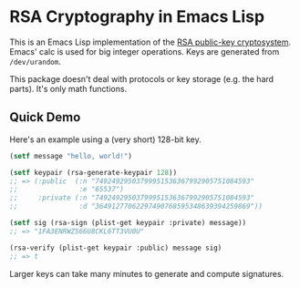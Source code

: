 # RSA Cryptography in Emacs Lisp

This is an Emacs Lisp implementation of the [RSA public-key
cryptosystem][rsa]. Emacs' calc is used for big integer operations.
Keys are generated from `/dev/urandom`.

This package doesn't deal with protocols or key storage (e.g. the hard
parts). It's only math functions.

## Quick Demo

Here's an example using a (very short) 128-bit key.

~~~el
(setf message "hello, world!")

(setf keypair (rsa-generate-keypair 128))
;; => (:public  (:n "74924929503799951536367992905751084593"
;;               :e "65537")
;;     :private (:n "74924929503799951536367992905751084593"
;;               :d "36491277062297490768595348639394259869"))

(setf sig (rsa-sign (plist-get keypair :private) message))
;; => "1FA3ENRWZS66U8CKL6TT3VU0U"

(rsa-verify (plist-get keypair :public) message sig)
;; => t
~~~

Larger keys can take many minutes to generate and compute signatures.


[rsa]: https://en.wikipedia.org/wiki/RSA_(cryptosystem)
